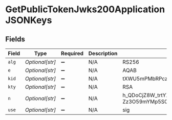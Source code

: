 # GetPublicTokenJwks200ApplicationJSONKeys


## Fields

| Field                                                                                                                                                                                                                                                                                                                                                  | Type                                                                                                                                                                                                                                                                                                                                                   | Required                                                                                                                                                                                                                                                                                                                                               | Description                                                                                                                                                                                                                                                                                                                                            | Example                                                                                                                                                                                                                                                                                                                                                |
| ------------------------------------------------------------------------------------------------------------------------------------------------------------------------------------------------------------------------------------------------------------------------------------------------------------------------------------------------------ | ------------------------------------------------------------------------------------------------------------------------------------------------------------------------------------------------------------------------------------------------------------------------------------------------------------------------------------------------------ | ------------------------------------------------------------------------------------------------------------------------------------------------------------------------------------------------------------------------------------------------------------------------------------------------------------------------------------------------------ | ------------------------------------------------------------------------------------------------------------------------------------------------------------------------------------------------------------------------------------------------------------------------------------------------------------------------------------------------------ | ------------------------------------------------------------------------------------------------------------------------------------------------------------------------------------------------------------------------------------------------------------------------------------------------------------------------------------------------------ |
| `alg`                                                                                                                                                                                                                                                                                                                                                  | *Optional[str]*                                                                                                                                                                                                                                                                                                                                        | :heavy_minus_sign:                                                                                                                                                                                                                                                                                                                                     | N/A                                                                                                                                                                                                                                                                                                                                                    | RS256                                                                                                                                                                                                                                                                                                                                                  |
| `e`                                                                                                                                                                                                                                                                                                                                                    | *Optional[str]*                                                                                                                                                                                                                                                                                                                                        | :heavy_minus_sign:                                                                                                                                                                                                                                                                                                                                     | N/A                                                                                                                                                                                                                                                                                                                                                    | AQAB                                                                                                                                                                                                                                                                                                                                                   |
| `kid`                                                                                                                                                                                                                                                                                                                                                  | *Optional[str]*                                                                                                                                                                                                                                                                                                                                        | :heavy_minus_sign:                                                                                                                                                                                                                                                                                                                                     | N/A                                                                                                                                                                                                                                                                                                                                                    | tXWU5mPMbRPczpbQwi6vbhLF4GgF3wlMDSyqo7pfeiw=                                                                                                                                                                                                                                                                                                           |
| `kty`                                                                                                                                                                                                                                                                                                                                                  | *Optional[str]*                                                                                                                                                                                                                                                                                                                                        | :heavy_minus_sign:                                                                                                                                                                                                                                                                                                                                     | N/A                                                                                                                                                                                                                                                                                                                                                    | RSA                                                                                                                                                                                                                                                                                                                                                    |
| `n`                                                                                                                                                                                                                                                                                                                                                    | *Optional[str]*                                                                                                                                                                                                                                                                                                                                        | :heavy_minus_sign:                                                                                                                                                                                                                                                                                                                                     | N/A                                                                                                                                                                                                                                                                                                                                                    | h_QDoCjZ8W_trtYXaP7_S22wf5r5Wd9XBLED78oT44bJjQXn8ddcFV8Hik65_4IYXVX_hTTU4zpxe3H8vx2j7-Zz3O59mYMp5S0MzODNEdf5Y_2o19eis0brmAJniixsNlQ9LlYkdrVamrgaxHu3ZpP_99zkfFybYeuYoQNzb3PyrT8xVnz_USs_nlFMHpGUxvvz7gfKPqxcLvgLJr4cwI9yzaSY9CD4qW181QVcnL_WzpQ8xx6AuhhHZQ1l_3GG4InTk8ahE7U2ZHVu8RrX6d01pMgc3piEcet9RgFLnhbTg3YIiKGoAbN42wJn_x3lgIAC42T9mbmTsHyUdS6nUQ |
| `use`                                                                                                                                                                                                                                                                                                                                                  | *Optional[str]*                                                                                                                                                                                                                                                                                                                                        | :heavy_minus_sign:                                                                                                                                                                                                                                                                                                                                     | N/A                                                                                                                                                                                                                                                                                                                                                    | sig                                                                                                                                                                                                                                                                                                                                                    |